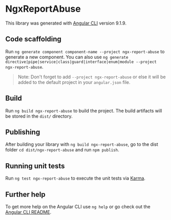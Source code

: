 # NgxReportAbuse

This library was generated with [Angular CLI](https://github.com/angular/angular-cli) version 9.1.9.

## Code scaffolding

Run `ng generate component component-name --project ngx-report-abuse` to generate a new component. You can also use `ng generate directive|pipe|service|class|guard|interface|enum|module --project ngx-report-abuse`.
> Note: Don't forget to add `--project ngx-report-abuse` or else it will be added to the default project in your `angular.json` file. 

## Build

Run `ng build ngx-report-abuse` to build the project. The build artifacts will be stored in the `dist/` directory.

## Publishing

After building your library with `ng build ngx-report-abuse`, go to the dist folder `cd dist/ngx-report-abuse` and run `npm publish`.

## Running unit tests

Run `ng test ngx-report-abuse` to execute the unit tests via [Karma](https://karma-runner.github.io).

## Further help

To get more help on the Angular CLI use `ng help` or go check out the [Angular CLI README](https://github.com/angular/angular-cli/blob/master/README.md).
